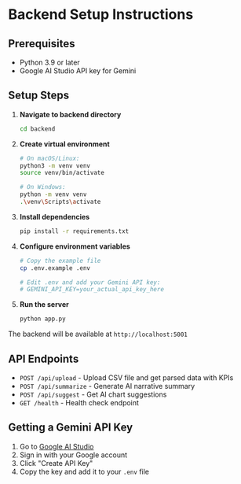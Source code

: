# Backend Setup Instructions

## Prerequisites
- Python 3.9 or later
- Google AI Studio API key for Gemini

## Setup Steps

1. **Navigate to backend directory**
   ```bash
   cd backend
   ```

2. **Create virtual environment**
   ```bash
   # On macOS/Linux:
   python3 -m venv venv
   source venv/bin/activate
   
   # On Windows:
   python -m venv venv
   .\venv\Scripts\activate
   ```

3. **Install dependencies**
   ```bash
   pip install -r requirements.txt
   ```

4. **Configure environment variables**
   ```bash
   # Copy the example file
   cp .env.example .env
   
   # Edit .env and add your Gemini API key:
   # GEMINI_API_KEY=your_actual_api_key_here
   ```

5. **Run the server**
   ```bash
   python app.py
   ```

The backend will be available at `http://localhost:5001`

## API Endpoints

- `POST /api/upload` - Upload CSV file and get parsed data with KPIs
- `POST /api/summarize` - Generate AI narrative summary
- `POST /api/suggest` - Get AI chart suggestions
- `GET /health` - Health check endpoint

## Getting a Gemini API Key

1. Go to [Google AI Studio](https://makersuite.google.com/app/apikey)
2. Sign in with your Google account
3. Click "Create API Key"
4. Copy the key and add it to your `.env` file